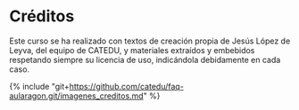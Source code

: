 
# Créditos

Este curso se ha realizado con textos de creación propia de Jesús López de Leyva, del equipo de CATEDU, y materiales extraídos y embebidos respetando siempre su licencia de uso, indicándola debidamente en cada caso.

{% include "git+https://github.com/catedu/faq-aularagon.git/imagenes_creditos.md" %}

